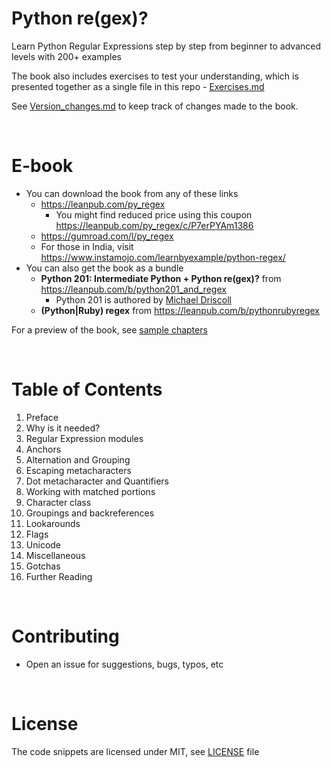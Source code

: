 # Python re(gex)?

Learn Python Regular Expressions step by step from beginner to advanced levels with 200+ examples

The book also includes exercises to test your understanding, which is presented together
as a single file in this repo - [Exercises.md](./exercises/Exercises.md)

See [Version_changes.md](./Version_changes.md) to keep track of changes made to the book.

<br>

# E-book

* You can download the book from any of these links
    * https://leanpub.com/py_regex
        * You might find reduced price using this coupon https://leanpub.com/py_regex/c/P7erPYAm1386
    * https://gumroad.com/l/py_regex
    * For those in India, visit https://www.instamojo.com/learnbyexample/python-regex/
* You can also get the book as a bundle
    * **Python 201: Intermediate Python + Python re(gex)?** from https://leanpub.com/b/python201_and_regex
        * Python 201 is authored by [Michael Driscoll](https://www.blog.pythonlibrary.org/)
    * **(Python|Ruby) regex** from https://leanpub.com/b/pythonrubyregex

For a preview of the book, see [sample chapters](./sample_chapters/Python_Regex_sample.pdf)

<br>

# Table of Contents

1. Preface
2. Why is it needed?
3. Regular Expression modules
4. Anchors
5. Alternation and Grouping
6. Escaping metacharacters
7. Dot metacharacter and Quantifiers
8. Working with matched portions
9. Character class
10. Groupings and backreferences
11. Lookarounds
12. Flags
13. Unicode
14. Miscellaneous
15. Gotchas
16. Further Reading

<br>

# Contributing

* Open an issue for suggestions, bugs, typos, etc

<br>

# License

The code snippets are licensed under MIT, see [LICENSE](./LICENSE) file

